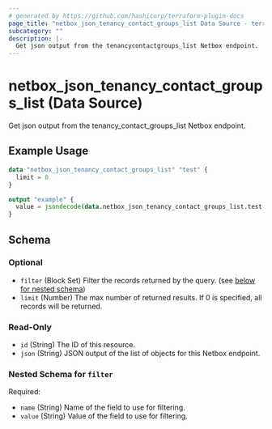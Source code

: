 ```yaml
---
# generated by https://github.com/hashicorp/terraform-plugin-docs
page_title: "netbox_json_tenancy_contact_groups_list Data Source - terraform-provider-netbox"
subcategory: ""
description: |-
  Get json output from the tenancycontactgroups_list Netbox endpoint.
---
```


# netbox_json_tenancy_contact_groups_list (Data Source)

Get json output from the tenancy_contact_groups_list Netbox endpoint.

## Example Usage

```terraform
data "netbox_json_tenancy_contact_groups_list" "test" {
  limit = 0
}

output "example" {
  value = jsondecode(data.netbox_json_tenancy_contact_groups_list.test.json)
}
```

<!-- schema generated by tfplugindocs -->
## Schema

### Optional

- `filter` (Block Set) Filter the records returned by the query. (see [below for nested schema](#nestedblock--filter))
- `limit` (Number) The max number of returned results. If 0 is specified, all records will be returned.

### Read-Only

- `id` (String) The ID of this resource.
- `json` (String) JSON output of the list of objects for this Netbox endpoint.

<a id="nestedblock--filter"></a>
### Nested Schema for `filter`

Required:

- `name` (String) Name of the field to use for filtering.
- `value` (String) Value of the field to use for filtering.



